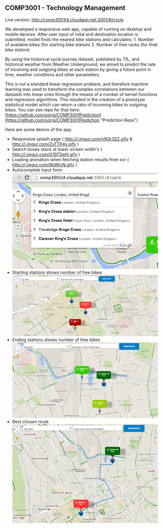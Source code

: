 ##  COMP3001 - Technology Management

Live version:
http://comp3001t4.cloudapp.net:3001/#/cycle

We developed a responsive web app, capable of running on desktop and mobile devices. 
After user input of inital and destination location is submitted, model finds the nearest bike stations and calculates:
	1. Number of available bikes (for starting bike station)
	2. Number of free racks (for final bike station)

By using the historical cycle journey dataset, published by TfL, and historical weather from Weather Underground, we aimed to predict the rate of incoming and outgoing bikes at each station by giving a future point in time, weather conditions and other parameters. 

This is not a standard linear regression problem, and therefore machine learning was used to transform the complex correlations between our datasets into linear ones through the means of a number of kernel functions and regression algorithms. This resulted in the creation of a prototype statistical model which can return a ratio of incoming bikes to outgoing bikes.
You can see repo for that here:
[https://github.com/sorig/COMP3001Prediction](https://github.com/sorig/COMP3001Prediction "Prediction Repo")

Here are some demos of the app:
- Responsive splash page ( http://i.imgur.com/yN3r3SZ.gifv & http://i.imgur.com/ZxTTP4y.gifv )
- Search boxes stack at lower screen width's ( http://i.imgur.com/G1973wH.gifv )
- Loading animation when fetching station results from svr ( http://i.imgur.com/8Id9tyN.gifv )
- Autocomplete input form 
![Autocomplete input form](https://raw.githubusercontent.com/martol01/bicycleApp/master/inputForm.png)
- Starting stations shows number of free bikes ![Autocomplete input form](https://raw.githubusercontent.com/martol01/bicycleApp/master/startingStations.png)
- Ending stations shows number of free bikes ![Autocomplete input form](https://raw.githubusercontent.com/martol01/bicycleApp/master/destinationStations.png)
- Best chosen route ![Autocomplete input form](https://raw.githubusercontent.com/martol01/bicycleApp/master/path.png)










